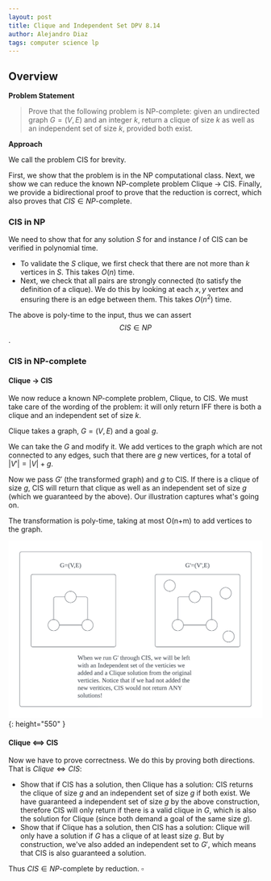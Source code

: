 ```yaml
---
layout: post
title: Clique and Independent Set DPV 8.14
author: Alejandro Diaz
tags: computer science lp
---
```


## Overview

**Problem Statement**
> Prove that the following problem is NP-complete: given an undirected graph $G = (V, E)$ and an integer $k$, return a clique of size $k$ as well as an independent set of size $k$, provided both exist.

**Approach**

We call the problem CIS for brevity.

First, we show that the problem is in the NP computational class. 
Next, we show we can reduce the known NP-complete problem Clique $\rightarrow$ CIS.
Finally, we provide a bidirectional proof to prove that the reduction is correct, which also proves that $CIS\in NP$-complete.

### CIS in NP
We need to show that for any solution $S$ for and instance $I$ of CIS can be verified in polynomial time. 

* To validate the $S$ clique, we first check that there are not more than $k$ vertices in $S$. This takes $O(n)$ time.
* Next, we check that all pairs are strongly connected (to satisfy the definition of a clique). We do this by looking at each $x,y$ vertex and ensuring there is an edge between them. This takes $O(n^2)$ time.

The above is poly-time to the input, thus we can assert $$CIS\in NP$$.

### **CIS in NP-complete**

#### **Clique -> CIS**
We now reduce a known NP-complete problem, Clique, to CIS. We must take care of the wording of the problem: it will only return IFF there is both a clique and an independent set of size $k$.

Clique takes a graph, $G=(V,E)$ and a goal $g$.

We can take the $G$ and modify it. We add vertices to the graph which are not connected to any edges, such that there are $g$ new vertices, for a total of $|V'|=|V|+g$.	

Now we pass $G'$ (the transformed graph) and $g$ to CIS. If there is a clique of size $g$, CIS will return that clique as well as an independent set of size $g$ (which we guaranteed by the above). Our illustration captures what's going on.

The transformation is poly-time, taking at most O(n+m) to add vertices to the graph.

![Illustration of our graph transformation](../assets/images/2023-03-30-dpv-8-14-clique-independent-set/cis.png){: height="550" }

#### Clique <==> CIS
Now we have to prove correctness. We do this by proving both directions. That is $Clique\iff CIS$:

* Show that if CIS has a solution, then Clique has a solution: CIS returns the clique of size $g$ and an independent set of size $g$ if both exist. We have guaranteed a independent set of size $g$ by the above construction, therefore CIS will only return if there is a valid clique in $G$, which is also the solution for Clique (since both demand a goal of the same size $g$).
* Show that if Clique has a solution, then CIS has a solution: Clique will only have a solution if $G$ has a clique of at least size $g$. But by construction, we've also added an independent set to $G'$, which means that CIS is also guaranteed a solution.

Thus $CIS\in NP$-complete by reduction. $\square$